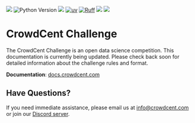 ![](https://img.shields.io/pypi/v/crowdcent-challenge.png)
![Python Version](https://img.shields.io/badge/dynamic/toml?url=https://raw.githubusercontent.com/crowdcent/crowdcent-challenge/master/pyproject.toml&query=%24.project%5B%22requires-python%22%5D&label=python&color=blue)
![](https://img.shields.io/github/contributors/crowdcent/crowdcent-challenge.png)
[![uv](https://img.shields.io/endpoint?url=https://raw.githubusercontent.com/astral-sh/uv/main/assets/badge/v0.json)](https://github.com/astral-sh/uv)
[![Ruff](https://img.shields.io/endpoint?url=https://raw.githubusercontent.com/astral-sh/ruff/main/assets/badge/v2.json)](https://github.com/astral-sh/ruff)
![](https://img.shields.io/codecov/c/gh/crowdcent/crowdcent-challenge/master)
![](https://img.shields.io/pypi/dm/crowdcent-challenge)

# CrowdCent Challenge
The CrowdCent Challenge is an open data science competition. This documentation is currently being updated. Please check back soon for detailed information about the challenge rules and format.

**Documentation**: [docs.crowdcent.com](https://docs.crowdcent.com)


## Have Questions?
If you need immediate assistance, please email us at info@crowdcent.com or join our [Discord server](https://discord.gg/crowdcent).